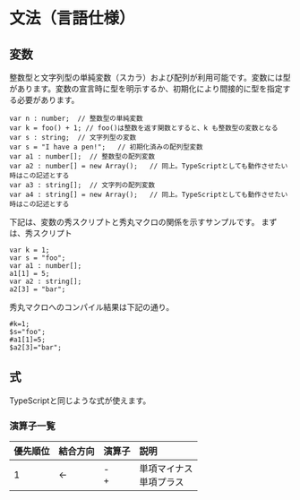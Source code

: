 # 文法（言語仕様）


## 変数

整数型と文字列型の単純変数（スカラ）および配列が利用可能です。変数には型があります。変数の宣言時に型を明示するか、初期化により間接的に型を指定する必要があります。

```
var n : number;  // 整数型の単純変数
var k = foo() + 1; // foo()は整数を返す関数とすると、k も整数型の変数となる
var s : string;  // 文字列型の変数
var s = "I have a pen!";   // 初期化済みの配列型変数
var a1 : number[];  // 整数型の配列変数
var a2 : number[] = new Array();   // 同上。TypeScriptとしても動作させたい時はこの記述とする
var a3 : string[];  // 文字列の配列変数
var a4 : string[] = new Array();   // 同上。TypeScriptとしても動作させたい時はこの記述とする
```

下記は、変数の秀スクリプトと秀丸マクロの関係を示すサンプルです。
まずは、秀スクリプト

```
var k = 1;
var s = "foo";
var a1 : number[];
a1[1] = 5;
var a2 : string[];
a2[3] = "bar";
```

秀丸マクロへのコンパイル結果は下記の通り。

```
#k=1;
$s="foo";
#a1[1]=5;
$a2[3]="bar";
```

## 式
TypeScriptと同じような式が使えます。

### 演算子一覧

|優先順位|結合方向|演算子|説明|
|:---------------|:---------------|:---------------|:---------------|
|1|←|-<br>+|単項マイナス<br>単項プラス|



